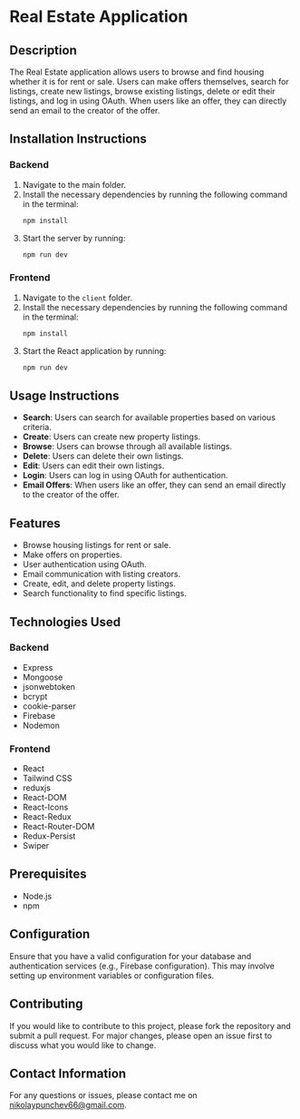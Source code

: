 
# Real Estate Application

## Description

The Real Estate application allows users to browse and find housing whether it is for rent or sale. Users can make offers themselves, search for listings, create new listings, browse existing listings, delete or edit their listings, and log in using OAuth. When users like an offer, they can directly send an email to the creator of the offer.

## Installation Instructions

### Backend
1. Navigate to the main folder.
2. Install the necessary dependencies by running the following command in the terminal:
   ```bash
   npm install
   ```
3. Start the server by running:
   ```bash
   npm run dev
   ```

### Frontend
1. Navigate to the `client` folder.
2. Install the necessary dependencies by running the following command in the terminal:
   ```bash
   npm install
   ```
3. Start the React application by running:
   ```bash
   npm run dev
   ```

## Usage Instructions

- **Search**: Users can search for available properties based on various criteria.
- **Create**: Users can create new property listings.
- **Browse**: Users can browse through all available listings.
- **Delete**: Users can delete their own listings.
- **Edit**: Users can edit their own listings.
- **Login**: Users can log in using OAuth for authentication.
- **Email Offers**: When users like an offer, they can send an email directly to the creator of the offer.

## Features

- Browse housing listings for rent or sale.
- Make offers on properties.
- User authentication using OAuth.
- Email communication with listing creators.
- Create, edit, and delete property listings.
- Search functionality to find specific listings.

## Technologies Used

### Backend
- Express
- Mongoose
- jsonwebtoken
- bcrypt
- cookie-parser
- Firebase
- Nodemon

### Frontend
- React
- Tailwind CSS
- reduxjs
- React-DOM
- React-Icons
- React-Redux
- React-Router-DOM
- Redux-Persist
- Swiper

## Prerequisites

- Node.js
- npm

## Configuration

Ensure that you have a valid configuration for your database and authentication services (e.g., Firebase configuration). This may involve setting up environment variables or configuration files.

## Contributing

If you would like to contribute to this project, please fork the repository and submit a pull request. For major changes, please open an issue first to discuss what you would like to change.


## Contact Information

For any questions or issues, please contact me on nikolaypunchev66@gmail.com.
